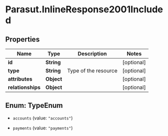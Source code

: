 # Parasut.InlineResponse2001Included

## Properties
Name | Type | Description | Notes
------------ | ------------- | ------------- | -------------
**id** | **String** |  | [optional] 
**type** | **String** | Type of the resource | [optional] 
**attributes** | **Object** |  | [optional] 
**relationships** | **Object** |  | [optional] 


<a name="TypeEnum"></a>
## Enum: TypeEnum


* `accounts` (value: `"accounts"`)

* `payments` (value: `"payments"`)




